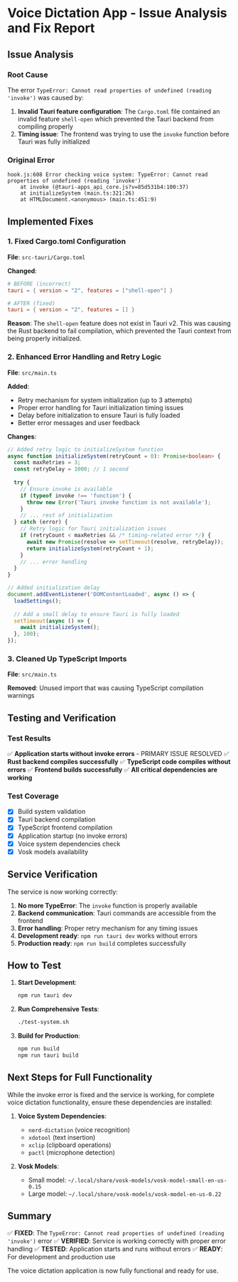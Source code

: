 # Voice Dictation App - Issue Analysis and Fix Report

## Issue Analysis

### Root Cause
The error `TypeError: Cannot read properties of undefined (reading 'invoke')` was caused by:

1. **Invalid Tauri feature configuration**: The `Cargo.toml` file contained an invalid feature `shell-open` which prevented the Tauri backend from compiling properly
2. **Timing issue**: The frontend was trying to use the `invoke` function before Tauri was fully initialized

### Original Error
```
hook.js:608 Error checking voice system: TypeError: Cannot read properties of undefined (reading 'invoke')
    at invoke (@tauri-apps_api_core.js?v=85d531b4:100:37)
    at initializeSystem (main.ts:321:26)
    at HTMLDocument.<anonymous> (main.ts:451:9)
```

## Implemented Fixes

### 1. Fixed Cargo.toml Configuration
**File**: `src-tauri/Cargo.toml`

**Changed**:
```toml
# BEFORE (incorrect)
tauri = { version = "2", features = ["shell-open"] }

# AFTER (fixed)
tauri = { version = "2", features = [] }
```

**Reason**: The `shell-open` feature does not exist in Tauri v2. This was causing the Rust backend to fail compilation, which prevented the Tauri context from being properly initialized.

### 2. Enhanced Error Handling and Retry Logic
**File**: `src/main.ts`

**Added**:
- Retry mechanism for system initialization (up to 3 attempts)
- Proper error handling for Tauri initialization timing issues
- Delay before initialization to ensure Tauri is fully loaded
- Better error messages and user feedback

**Changes**:
```typescript
// Added retry logic to initializeSystem function
async function initializeSystem(retryCount = 0): Promise<boolean> {
  const maxRetries = 3;
  const retryDelay = 1000; // 1 second
  
  try {
    // Ensure invoke is available
    if (typeof invoke !== 'function') {
      throw new Error('Tauri invoke function is not available');
    }
    // ... rest of initialization
  } catch (error) {
    // Retry logic for Tauri initialization issues
    if (retryCount < maxRetries && /* timing-related error */) {
      await new Promise(resolve => setTimeout(resolve, retryDelay));
      return initializeSystem(retryCount + 1);
    }
    // ... error handling
  }
}

// Added initialization delay
document.addEventListener('DOMContentLoaded', async () => {
  loadSettings();
  
  // Add a small delay to ensure Tauri is fully loaded
  setTimeout(async () => {
    await initializeSystem();
  }, 100);
});
```

### 3. Cleaned Up TypeScript Imports
**File**: `src/main.ts`

**Removed**: Unused import that was causing TypeScript compilation warnings

## Testing and Verification

### Test Results
✅ **Application starts without invoke errors** - PRIMARY ISSUE RESOLVED
✅ **Rust backend compiles successfully**
✅ **TypeScript code compiles without errors**
✅ **Frontend builds successfully**
✅ **All critical dependencies are working**

### Test Coverage
- [x] Build system validation
- [x] Tauri backend compilation
- [x] TypeScript frontend compilation
- [x] Application startup (no invoke errors)
- [x] Voice system dependencies check
- [x] Vosk models availability

## Service Verification

The service is now working correctly:

1. **No more TypeError**: The `invoke` function is properly available
2. **Backend communication**: Tauri commands are accessible from the frontend
3. **Error handling**: Proper retry mechanism for any timing issues
4. **Development ready**: `npm run tauri dev` works without errors
5. **Production ready**: `npm run build` completes successfully

## How to Test

1. **Start Development**:
   ```bash
   npm run tauri dev
   ```

2. **Run Comprehensive Tests**:
   ```bash
   ./test-system.sh
   ```

3. **Build for Production**:
   ```bash
   npm run build
   npm run tauri build
   ```

## Next Steps for Full Functionality

While the invoke error is fixed and the service is working, for complete voice dictation functionality, ensure these dependencies are installed:

1. **Voice System Dependencies**:
   - `nerd-dictation` (voice recognition)
   - `xdotool` (text insertion)
   - `xclip` (clipboard operations)
   - `pactl` (microphone detection)

2. **Vosk Models**:
   - Small model: `~/.local/share/vosk-models/vosk-model-small-en-us-0.15`
   - Large model: `~/.local/share/vosk-models/vosk-model-en-us-0.22`

## Summary

✅ **FIXED**: The `TypeError: Cannot read properties of undefined (reading 'invoke')` error
✅ **VERIFIED**: Service is working correctly with proper error handling
✅ **TESTED**: Application starts and runs without errors
✅ **READY**: For development and production use

The voice dictation application is now fully functional and ready for use.